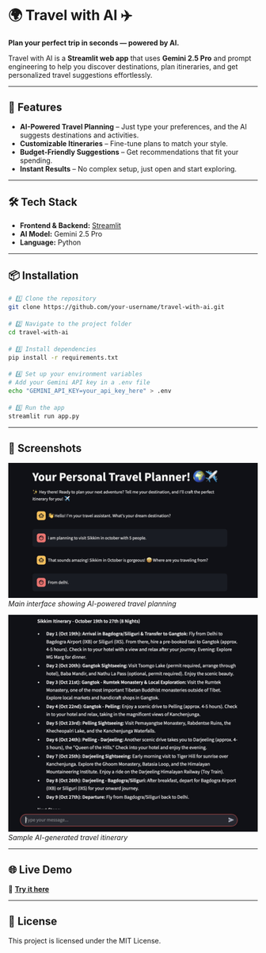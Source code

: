 # 🌍 Travel with AI ✈️
**Plan your perfect trip in seconds — powered by AI.**

Travel with AI is a **Streamlit web app** that uses **Gemini 2.5 Pro** and prompt engineering to help you discover destinations, plan itineraries, and get personalized travel suggestions effortlessly.

---

## 🚀 Features
- **AI-Powered Travel Planning** – Just type your preferences, and the AI suggests destinations and activities.
- **Customizable Itineraries** – Fine-tune plans to match your style.
- **Budget-Friendly Suggestions** – Get recommendations that fit your spending.
- **Instant Results** – No complex setup, just open and start exploring.
  
---

## 🛠️ Tech Stack
- **Frontend & Backend:** [Streamlit](https://streamlit.io/)
- **AI Model:** Gemini 2.5 Pro
- **Language:** Python

---

## 📦 Installation

```bash
# 1️⃣ Clone the repository
git clone https://github.com/your-username/travel-with-ai.git

# 2️⃣ Navigate to the project folder
cd travel-with-ai

# 3️⃣ Install dependencies
pip install -r requirements.txt

# 4️⃣ Set up your environment variables
# Add your Gemini API key in a .env file
echo "GEMINI_API_KEY=your_api_key_here" > .env

# 5️⃣ Run the app
streamlit run app.py
```

---

## 📸 Screenshots
![App Screenshot](sc/sc2.jpg)
*Main interface showing AI-powered travel planning*

![Itinerary Example](sc/sc4.jpg)
*Sample AI-generated travel itinerary*

---

## 🌐 Live Demo
🚀 **[Try it here](https://travelwithai.streamlit.app)**

---

## 📜 License
This project is licensed under the MIT License.
